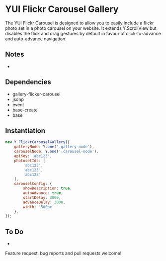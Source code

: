 YUI Flickr Carousel Gallery
===========================

The YUI Flickr Carousel is designed to allow you to easily include a flickr photo set in a photo carousel on your website. It extends Y.ScrollView but disables the flick and drag gestures by default in favour of click-to-advance and auto-advance navigation.

Notes
-----
*

Dependencies
------------
*   gallery-flicker-carousel
*   jsonp
*   event
*   base-create
*   base

Instantiation
-------------
```javascript
new Y.FlickrCarouselGallery({
    galleryNode: Y.one('.gallery-node'),
    carouselNode: Y.one('.carousel-node'),
    apiKey: 'abc123',
    photosetIds: [
        'abc123',
        'abc123',
        'abc123'
    ],
    carouselConfig: {
        showDescription: true,
        autoAdvance: true,
        startDelay: 3000,
        advanceDelay: 3000,
        width: '500px'
    },
});
```

To Do
-----
*

Feature request, bug reports and pull requests welcome!
